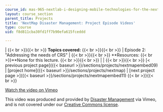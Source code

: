 ```yaml
---
course_id: mas-965-nextlab-i-designing-mobile-technologies-for-the-next-billion-users-fall-2008
layout: course_section
parent_title: Projects
title: 'NextMap Disaster Management: Project Episode Videos'
type: course
uid: f8d811cba30fd1ff7b90efa615fceddd

---
```


|  {{< br >}}{{< br >}} **Topics covered:** {{< br >}}{{< br >}}  | Episode 2: "Addressing the needs of CRS" |  {{< br >}}{{< br >}} **Resources:  {{< br >}}**None for this lecture. {{< br >}}{{< br >}}  |
|  {{< br >}}{{< br >}} [< previous project page]({{< baseurl >}}/sections/projects/nextmapembed09) &#124; [project home]({{< baseurl >}}/sections/projects/nextmap) &#124; [next project page >]({{< baseurl >}}/sections/projects/nextmapembed11) {{< br >}}{{< br >}}  

[Watch the video on Vimeo](http://vimeo.com/moogaloop.swf?clip_id=1880167&server=vimeo.com&show_title=0&show_byline=0&show_portrait=0&color=&fullscreen=0&group_id=)

This video was produced and provided by [Disaster Management](http://vimeo.com/user807017) via Vimeo, and is not covered under our [Creative Commons license](/terms/#cc).